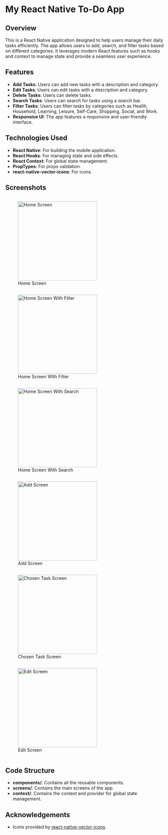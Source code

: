 # My React Native To-Do App

## Overview

This is a React Native application designed to help users manage their daily tasks efficiently. The app allows users to add, search, and filter tasks based on different categories. It leverages modern React features such as hooks and context to manage state and provide a seamless user experience.

## Features

- **Add Tasks**: Users can add new tasks with a description and category.
- **Edit Tasks**: Users can edit tasks with a description and category.
- **Delete Tasks**: Users can delete tasks.
- **Search Tasks**: Users can search for tasks using a search bar.
- **Filter Tasks**: Users can filter tasks by categories such as Health, Household, Learning, Leisure, Self-Care, Shopping, Social, and Work.
- **Responsive UI**: The app features a responsive and user-friendly interface.

## Technologies Used

- **React Native**: For building the mobile application.
- **React Hooks**: For managing state and side effects.
- **React Context**: For global state management.
- **PropTypes**: For props validation.
- **react-native-vector-icons**: For icons.

## Screenshots

<p style="text-align: center;">
    <figure style="display: inline-block; margin-right: 10px;">
        <img src="screenshots/HomeScreen.jpg" alt="Home Screen" width="250"/>
        <figcaption>Home Screen</figcaption>
    </figure>
    <figure style="display: inline-block; margin-right: 10px;">
        <img src="screenshots/HomeScreenWithFilter.jpg" alt="Home Screen With Filter" width="250"/>
        <figcaption>Home Screen With Filter</figcaption>
    </figure>
    <figure style="display: inline-block; margin-right: 10px;">
        <img src="screenshots/HomeScreenWithSearch.jpg" alt="Home Screen With Search" width="250"/>
        <figcaption>Home Screen With Search</figcaption>
    </figure>
    <figure style="display: inline-block; margin-right: 10px;">
        <img src="screenshots/AddScreen.jpg" alt="Add Screen" width="250"/>
        <figcaption>Add Screen</figcaption>
    </figure>
    <figure style="display: inline-block; margin-right: 10px;">
        <img src="screenshots/ChosenTaskScreen.jpg" alt="Chosen Task Screen" width="250"/>
        <figcaption>Chosen Task Screen</figcaption>
    </figure>
    <figure style="display: inline-block; margin-right: 10px;">
        <img src="screenshots/EditScreen.jpg" alt="Edit Screen" width="250"/>
        <figcaption>Edit Screen</figcaption>
    </figure>
</p>


## Code Structure

- **components/**: Contains all the reusable components.
- **screens/**: Contains the main screens of the app.
- **context/**: Contains the context and provider for global state management.

## Acknowledgements

- Icons provided by [react-native-vector-icons](https://github.com/oblador/react-native-vector-icons).

